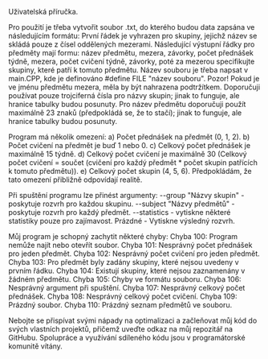 Uživatelská příručka.

Pro použití je třeba vytvořit soubor .txt, do kterého budou data zapsána ve následujícím formátu:
První řádek je vyhrazen pro skupiny, jejichž název se skládá pouze z čísel oddělených mezerami.
Následující výstupní řádky pro předměty mají formu: název předmětu, mezera, závorky, počet přednášek týdně, mezera, počet cvičení týdně, závorky,
poté za mezerou specifikujte skupiny, které patří k tomuto předmětu.
Název souboru je třeba napsat v main.CPP, kde je definováno #define FILE "název souboru".
Pozor! Pokud je ve jménu předmětu mezera, měla by být nahrazena podtržítkem.
Doporučuji používat pouze trojciferná čísla pro názvy skupin; jinak to funguje, ale hranice tabulky budou posunuty.
Pro název předmětu doporučuji použít maximálně 23 znaků (předpokládá se, že to stačí); jinak to funguje, ale hranice tabulky budou posunuty.

Program má několik omezení:
a) Počet přednášek na předmět (0, 1, 2).
b) Počet cvičení na předmět je buď 1 nebo 0.
c) Celkový počet přednášek je maximálně 15 týdně.
d) Celkový počet cvičení je maximálně 30 (Celkový počet cvičení = součet (cvičení pro každý předmět * počet skupin patřících k tomuto předmětu)).
e) Celkový počet skupin (4, 5, 6).
Předpokládám, že tato omezení přibližně odpovídají realitě.

Při spuštění programu lze přinést argumenty:
--group "Názvy skupin" - poskytuje rozvrh pro každou skupinu.
--subject "Názvy předmětů" - poskytuje rozvrh pro každý předmět.
--statistics - vytiskne některé statistiky pouze pro zajímavost.
Prázdné - Vytiskne výsledný rozvrh.

Můj program je schopný zachytit některé chyby:
Chyba 100: Program nemůže najít nebo otevřít soubor.
Chyba 101: Nesprávný počet přednášek pro jeden předmět.
Chyba 102: Nesprávný počet cvičení pro jeden předmět.
Chyba 103: Pro předmět byly zadány skupiny, které nejsou uvedeny v prvním řádku.
Chyba 104: Existují skupiny, které nejsou zaznamenány v žádném předmětu.
Chyba 105: Chyby ve formátu souboru.
Chyba 106: Nesprávný argument při spuštění.
Chyba 107: Nesprávný celkový počet přednášek.
Chyba 108: Nesprávný celkový počet cvičení.
Chyba 109: Prázdný soubor.
Chyba 110: Prázdný seznam předmětů ve souboru.

Nebojte se přispívat svými nápady na optimalizaci a začleňovat můj kód do svých vlastních projektů, přičemž uveďte odkaz na můj repozitář na GitHubu. 
Spolupráce a využívání sdíleného kódu jsou v programátorské komunitě vítány.